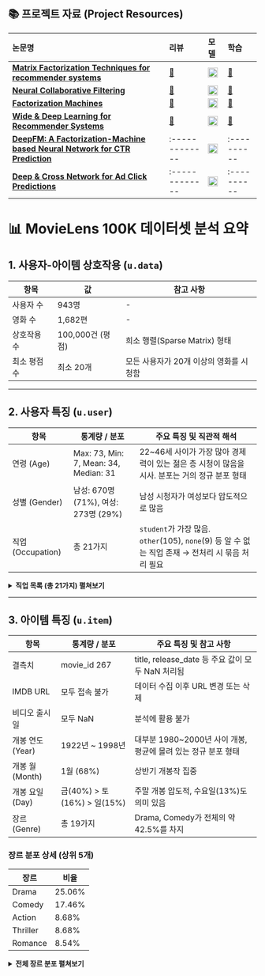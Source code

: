 

## 📚 프로젝트 자료 (Project Resources)

| 논문명 | 리뷰 | 모델 | 학습 |
| :------------- | :------------- | :---------- | :---------- |
| **[Matrix Factorization Techniques for recommender systems](https://datajobs.com/data-science-repo/Recommender-Systems-%5BNetflix%5D.pdf)** | [📖](https://velog.io/@smsm8898/Paper-Review-Matrix-Factoriztion)| **[<img src="https://github.githubassets.com/images/icons/emoji/octocat.png" width="20" height="20"> ](https://github.com/smsm8898/recsys)** | [🎥](https://github.com/smsm8898/recsys/blob/main/recsys/notebooks/mf.ipynb)|
| **[Neural Collaborative Filtering](https://arxiv.org/abs/1708.05031)** | [📖](https://velog.io/@smsm8898/Paper-Review-Neural-Collaborative-Filtering) | **[<img src="https://github.githubassets.com/images/icons/emoji/octocat.png" width="20" height="20"> ](https://github.com/smsm8898/recsys/blob/main/recsys/models/ncf.py)** | [🎥](https://github.com/smsm8898/recsys/blob/main/recsys/notebooks/ncf.ipynb) |
| **[Factorization Machines](https://www.ismll.uni-hildesheim.de/pub/pdfs/Rendle2010FM.pdf)** | [📖](https://velog.io/@smsm8898/Paper-Review-Factorization-Machines) | **[<img src="https://github.githubassets.com/images/icons/emoji/octocat.png" width="20" height="20"> ](https://github.com/smsm8898/recsys/blob/main/recsys/models/fm.py)** | [🎥](https://github.com/smsm8898/recsys/blob/main/recsys/notebooks/fm.ipynb) |
| **[Wide & Deep Learning for Recommender Systems](https://arxiv.org/abs/1606.07792)** | [📖](https://velog.io/@smsm8898/Paper-Review-Wide-Deep-Learning-for-Recommender-System) | **[<img src="https://github.githubassets.com/images/icons/emoji/octocat.png" width="20" height="20"> ](https://github.com/smsm8898/recsys/blob/main/recsys/models/wd.py)** | [🎥](https://github.com/smsm8898/recsys/blob/main/recsys/notebooks/wd.ipynb) |
| **[DeepFM: A Factorization-Machine based Neural Network for CTR Prediction](https://arxiv.org/abs/1703.04247)** | :------------- | **[<img src="https://github.githubassets.com/images/icons/emoji/octocat.png" width="20" height="20"> ](https://github.com/smsm8898/recsys/blob/main/recsys/models/deepfm.py)** | :---------- |
| **[Deep & Cross Network for Ad Click Predictions](https://arxiv.org/abs/1708.05123)** | :------------- | **[<img src="https://github.githubassets.com/images/icons/emoji/octocat.png" width="20" height="20"> ](https://github.com/smsm8898/recsys/blob/main/recsys/models/dcn.py)** | :---------- |



# 📊 MovieLens 100K 데이터셋 분석 요약

## 1. 사용자-아이템 상호작용 (`u.data`)
| 항목 | 값 | 참고 사항 |
|------|----|-----------|
| 사용자 수 | 943명 | - |
| 영화 수 | 1,682편 | - |
| 상호작용 수 | 100,000건 (평점) | 희소 행렬(Sparse Matrix) 형태 |
| 최소 평점 수 | 최소 20개 | 모든 사용자가 20개 이상의 영화를 시청함 |

---

## 2. 사용자 특징 (`u.user`)
| 항목 | 통계량 / 분포 | 주요 특징 및 직관적 해석 |
|------|---------------|------------------------|
| 연령 (Age) | Max: 73, Min: 7, Mean: 34, Median: 31 | 22~46세 사이가 가장 많아 경제력이 있는 젊은 층 시청이 많음을 시사. 분포는 거의 정규 분포 형태 |
| 성별 (Gender) | 남성: 670명 (71%), 여성: 273명 (29%) | 남성 시청자가 여성보다 압도적으로 많음 |
| 직업 (Occupation) | 총 21가지 | `student`가 가장 많음. `other`(105), `none`(9) 등 알 수 없는 직업 존재 → 전처리 시 묶음 처리 필요 |

<details>
<summary><strong>직업 목록 (총 21가지) 펼쳐보기</strong></summary>

- administrator, artist, doctor, educator, engineer, entertainment, executive, healthcare, homemaker, lawyer, librarian, marketing, none, other, programmer, retired, salesman, scientist, student, technician, writer

</details>

---

## 3. 아이템 특징 (`u.item`)
| 항목 | 통계량 / 분포 | 주요 특징 및 참고 사항 |
|------|---------------|------------------------|
| 결측치 | movie_id 267 | title, release_date 등 주요 값이 모두 NaN 처리됨 |
| IMDB URL | 모두 접속 불가 | 데이터 수집 이후 URL 변경 또는 삭제 |
| 비디오 출시일 | 모두 NaN | 분석에 활용 불가 |
| 개봉 연도 (Year) | 1922년 ~ 1998년 | 대부분 1980~2000년 사이 개봉, 평균에 몰려 있는 정규 분포 형태 |
| 개봉 월 (Month) | 1월 (68%) | 상반기 개봉작 집중 |
| 개봉 요일 (Day) | 금(40%) > 토(16%) > 일(15%) | 주말 개봉 압도적, 수요일(13%)도 의미 있음 |
| 장르 (Genre) | 총 19가지 | Drama, Comedy가 전체의 약 42.5%를 차지 |

### 장르 분포 상세 (상위 5개)
| 장르 | 비율 |
|------|-----|
| Drama | 25.06% |
| Comedy | 17.46% |
| Action | 8.68% |
| Thriller | 8.68% |
| Romance | 8.54% |

<details>
<summary><strong>전체 장르 분포 펼쳐보기</strong></summary>

| 장르 | 비율 (%) | 장르 | 비율 (%) |
|------|----------|------|----------|
| Drama | 25.06 | Film-Noir | 0.83 |
| Comedy | 17.46 | Fantasy | 0.76 |
| Action | 8.68 | unknown | 0.07 |
| Thriller | 8.68 | Animation | 1.45 |
| Romance | 8.54 | Documentary | 1.73 |
| Adventure | 4.67 | Musical | 1.94 |
| Children | 4.22 | Mystery | 2.11 |
| Crime | 3.77 | War | 2.45 |
| Sci-Fi | 3.49 | Horror | 3.18 |

</details>

